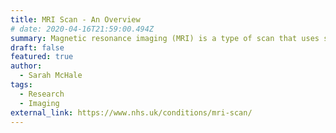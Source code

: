 ```yaml
---
title: MRI Scan - An Overview
# date: 2020-04-16T21:59:00.494Z
summary: Magnetic resonance imaging (MRI) is a type of scan that uses strong magnetic fields and radio waves to produce detailed images of the inside of the body.
draft: false
featured: true
author:
  - Sarah McHale 
tags:
  - Research
  - Imaging
external_link: https://www.nhs.uk/conditions/mri-scan/
---
```


